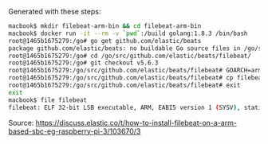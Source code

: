 Generated with these steps:

```sh
macbook$ mkdir filebeat-arm-bin && cd filebeat-arm-bin
macbook$ docker run -it --rm -v `pwd`:/build golang:1.8.3 /bin/bash
root@1465b1675279:/go# go get github.com/elastic/beats       
package github.com/elastic/beats: no buildable Go source files in /go/src/github.com/elastic/beats
root@1465b1675279:/go# cd /go/src/github.com/elastic/beats/filebeat/
root@1465b1675279:/go# git checkout v5.6.3
root@1465b1675279:/go/src/github.com/elastic/beats/filebeat# GOARCH=arm go build
root@1465b1675279:/go/src/github.com/elastic/beats/filebeat# cp filebeat /build
root@1465b1675279:/go/src/github.com/elastic/beats/filebeat# exit
exit
macbook$ file filebeat 
filebeat: ELF 32-bit LSB executable, ARM, EABI5 version 1 (SYSV), statically linked, not stripped
```

Source: https://discuss.elastic.co/t/how-to-install-filebeat-on-a-arm-based-sbc-eg-raspberry-pi-3/103670/3
